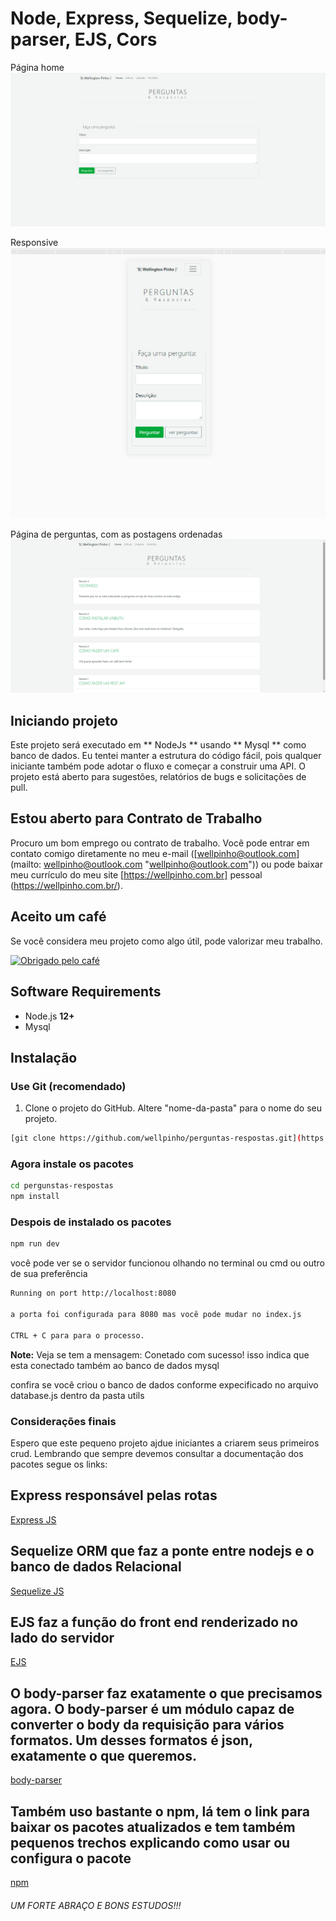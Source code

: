 # Node, Express, Sequelize, body-parser, EJS, Cors

Página home
![alt text](./public/img/banner.jpg)

Responsive
![alt text](./public/img/responsive.jpg)

Página de perguntas, com as postagens ordenadas
![alt text](./public/img/page-perguntas.jpg)

## Iniciando projeto


Este projeto será executado em ** NodeJs ** usando ** Mysql ** como banco de dados. Eu tentei manter a estrutura do código fácil, pois qualquer iniciante também pode adotar o fluxo e começar a construir uma API. O projeto está aberto para sugestões, relatórios de bugs e solicitações de pull.

## Estou aberto para Contrato de Trabalho

Procuro um bom emprego ou contrato de trabalho. Você pode entrar em contato comigo diretamente no meu e-mail ([wellpinho@outlook.com] (mailto: wellpinho@outlook.com "wellpinho@outlook.com")) ou pode baixar meu currículo do meu site [https://wellpinho.com.br] pessoal (https://wellpinho.com.br/).

## Aceito um café

Se você considera meu projeto como algo útil, pode valorizar meu trabalho.

<a href="https://pag.ae/7WrzSVKNN" target="_blank"><img src="https://pag.ae/7WrzSVKNN" alt="Obrigado pelo café" style="height: auto !important;width: auto !important;" ></a>

## Software Requirements

-   Node.js **12+**
-   Mysql

## Instalação

### Use Git (recomendado)

1.  Clone o projeto do GitHub. Altere "nome-da-pasta" para o nome do seu projeto.

```bash
[git clone https://github.com/wellpinho/perguntas-respostas.git](https://github.com/wellpinho/perguntas-respostas.git)
```

### Agora instale os pacotes

```bash
cd pergunstas-respostas
npm install
```

### Despois de instalado os pacotes

```bash
npm run dev
```

você pode ver se o servidor funcionou olhando no terminal ou cmd ou outro de sua preferência

```bash
Running on port http://localhost:8080

a porta foi configurada para 8080 mas você pode mudar no index.js

CTRL + C para para o processo.
```
**Note:**  Veja se tem a mensagem: Conetado com sucesso! isso indica que esta conectado também ao banco de dados mysql

confira se você criou o banco de dados conforme expecificado no arquivo database.js dentro da pasta utils

### Considerações finais
Espero que este pequeno projeto ajdue iniciantes a criarem seus primeiros crud.
Lembrando que sempre devemos consultar a documentação dos pacotes segue os links:

## Express responsável pelas rotas
[Express JS](http://expressjs.com/pt-br/)

## Sequelize ORM que faz a ponte entre nodejs e o banco de dados Relacional
[Sequelize JS](https://sequelize.org/master/)

## EJS faz a função do front end renderizado no lado do servidor
[EJS](https://ejs.co/)

## O body-parser faz exatamente o que precisamos agora. O body-parser é um módulo capaz de converter o body da requisição para vários formatos. Um desses formatos é json, exatamente o que queremos.
[body-parser](https://www.npmjs.com/package/body-parser)

## Também uso bastante o npm, lá tem o link para baixar os pacotes atualizados e tem também pequenos trechos explicando como usar ou configura o pacote
[npm](https://www.npmjs.com/)

###### UM FORTE ABRAÇO E BONS ESTUDOS!!!

